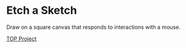 # Etch a Sketch

Draw on a square canvas that responds to interactions with a mouse.

[TOP Project](https://www.theodinproject.com/lessons/foundations-etch-a-sketch)
